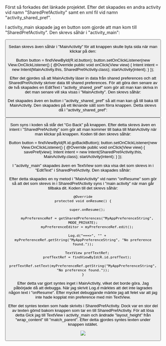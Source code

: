 Först så forkades det länkade projektet. Efter det skapades en andra activity vid namn
"SharedPrefActivity" samt en xml fil vid namn "activity_shared_pref".

I activity_main skapade jag en button som gjorde att man kom till "SharedPrefActivity". Den
skrevs såhär i "activity_main":

<Button
android:text="@string/save"
android:layout_below="@+id/prefText"
android:layout_width="wrap_content"
android:layout_height="wrap_content"
android:id="@+id/button"
android:onClick="savePref"/>

Sedan skrevs även såhär i "MainActivity" för att knappen skulle byta sida när man klickar på
den:

Button button = findViewById(R.id.button);
button.setOnClickListener(new View.OnClickListener() {
    @Override
    public void onClick(View view) {
        Intent intent = new Intent(MainActivity.this, SharedPrefActivity.class);
        startActivity(intent);
    }
});

Efter det gjordes så att MainActivity läser in data från shared preferences och att SharedPrefActivity
skriver data till shared preferences. För att göra den senare av de två skapades en EditText i
"activity_shared_pref" som gör att man kan skriva in det man senare vill ska visas i
"MainActivity". Den skrevs såhär:

<EditText
android:id="@+id/editText"
android:layout_width="match_parent"
android:layout_height="wrap_content" />

Det skapades även en button i "activity_shared_pref" så att man kan gå till baka till
MainActivity. Den skapades på ett liknande sätt som förra knappen. Detta skrevs då i
"activity_shared_pref":

<Button
android:id="@+id/goBackButton"
android:layout_width="wrap_content"
android:layout_height="wrap_content"
android:text="Go Back"
app:layout_constraintBottom_toBottomOf="parent"
app:layout_constraintTop_toTopOf="parent"
app:layout_constraintStart_toStartOf="parent"
app:layout_constraintEnd_toEndOf="parent" />

Som syns i koden så står det "Go Back" på knappen. Efter detta skrevs även en intent i
"SharedPrefActivity" som gör att man kommer till baka till MainActivity när man klickar på
knappen. Koden till den skrevs såhär:

Button button = findViewById(R.id.goBackButton);
button.setOnClickListener(new View.OnClickListener() {
    @Override
    public void onClick(View view) {
        savePref(view);
        Intent intent = new Intent(SharedPrefActivity.this, MainActivity.class);
        startActivity(intent);
    }
});

I "activity_main" skapades även en TextView som ska visa det som skrevs in i "EditText" i 
SharedPrefActivity. Den skapades såhär:

<TextView
android:layout_below="@+id/button"
android:layout_width="match_parent"
android:layout_height="match_parent"
android:id="@+id/prefText"
android:layout_marginTop="50dp"
android:layout_marginBottom="50dp"
tools:ignore="MissingConstraints" />

Efter detta skapades en ny metod i "MainActivity" vid namn "onResume" som gör så att det som
skrevs in i SharedPrefActivity syns i "main activity" när man går tillbaka dit. Koden
till det skrevs såhär:

    @Override
    protected void onResume() {

        super.onResume();

        myPreferenceRef = getSharedPreferences("MyAppPreferenceString", MODE_PRIVATE);
        myPreferenceEditor = myPreferenceRef.edit();

        Log.d("===>", "" + myPreferenceRef.getString("MyAppPreferenceString", "No preference found."));

        TextView prefTextRef;
        prefTextRef = findViewById(R.id.prefText);
        prefTextRef.setText(myPreferenceRef.getString("MyAppPreferenceString", "No preference found."));
    }

Efter detta var gjort syntes inget i MainActivity, vilket det borde göra. Jag påbörjade då
att debugga. När jag skrivit Log.d märktes att det inte lagrades någon text i "onResume".
Efter mycket debuggande märkte jag att felet var att jag inte hade kopplat min preference
med min TextView.

Efter det syntes texten som hade skrivits i SharedPrefActivity. Dock var en stor del av
texten gömd bakom knappen som tar en till SharedPrefActivity. För att lösa detta Gick jag
till TextView i activity_main och ändrade "layout_height" från "wrap_content" till 
"match_parent". Efter detta gjordes syntes texten under knappen istället.

![](android.png)
